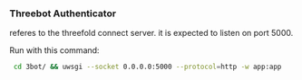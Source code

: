 ### Threebot Authenticator

referes to the threefold connect server. it is expected to listen on port 5000.

Run with this command:

```bash
 cd 3bot/ && uwsgi --socket 0.0.0.0:5000 --protocol=http -w app:app
```
